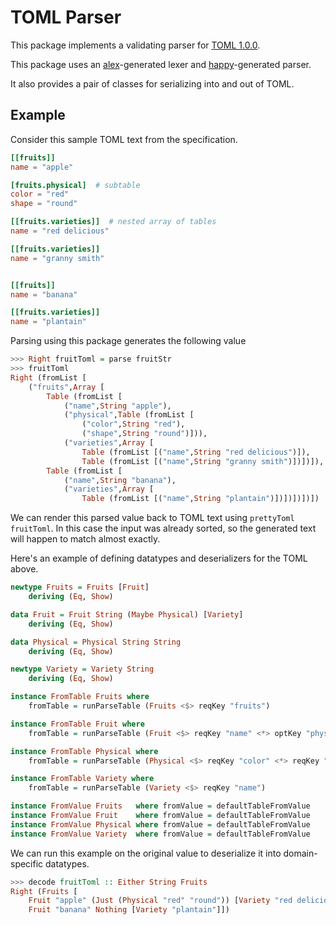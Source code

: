 # TOML Parser

This package implements a validating parser for [TOML 1.0.0](https://toml.io/en/v1.0.0).

This package uses an [alex](https://haskell-alex.readthedocs.io/en/latest/)-generated
lexer and [happy](https://haskell-happy.readthedocs.io/en/latest/)-generated parser.

It also provides a pair of classes for serializing into and out of TOML.

## Example

Consider this sample TOML text from the specification.

```toml
[[fruits]]
name = "apple"

[fruits.physical]  # subtable
color = "red"
shape = "round"

[[fruits.varieties]]  # nested array of tables
name = "red delicious"

[[fruits.varieties]]
name = "granny smith"


[[fruits]]
name = "banana"

[[fruits.varieties]]
name = "plantain"
```

Parsing using this package generates the following value

```haskell
>>> Right fruitToml = parse fruitStr
>>> fruitToml
Right (fromList [
    ("fruits",Array [
        Table (fromList [
            ("name",String "apple"),
            ("physical",Table (fromList [
                ("color",String "red"),
                ("shape",String "round")])),
            ("varieties",Array [
                Table (fromList [("name",String "red delicious")]),
                Table (fromList [("name",String "granny smith")])])]),
        Table (fromList [
            ("name",String "banana"),
            ("varieties",Array [
                Table (fromList [("name",String "plantain")])])])])])
```

We can render this parsed value back to TOML text using `prettyToml fruitToml`.
In this case the input was already sorted, so the generated text will happen
to match almost exactly.

Here's an example of defining datatypes and deserializers for the TOML above.

```haskell
newtype Fruits = Fruits [Fruit]
    deriving (Eq, Show)

data Fruit = Fruit String (Maybe Physical) [Variety]
    deriving (Eq, Show)

data Physical = Physical String String
    deriving (Eq, Show)

newtype Variety = Variety String
    deriving (Eq, Show)

instance FromTable Fruits where
    fromTable = runParseTable (Fruits <$> reqKey "fruits")

instance FromTable Fruit where
    fromTable = runParseTable (Fruit <$> reqKey "name" <*> optKey "physical" <*> reqKey "varieties")

instance FromTable Physical where
    fromTable = runParseTable (Physical <$> reqKey "color" <*> reqKey "shape")

instance FromTable Variety where
    fromTable = runParseTable (Variety <$> reqKey "name")

instance FromValue Fruits   where fromValue = defaultTableFromValue
instance FromValue Fruit    where fromValue = defaultTableFromValue
instance FromValue Physical where fromValue = defaultTableFromValue
instance FromValue Variety  where fromValue = defaultTableFromValue
```

We can run this example on the original value to deserialize it into domain-specific datatypes.

```haskell
>>> decode fruitToml :: Either String Fruits
Right (Fruits [
    Fruit "apple" (Just (Physical "red" "round")) [Variety "red delicious", Variety "granny smith"],
    Fruit "banana" Nothing [Variety "plantain"]])
```

